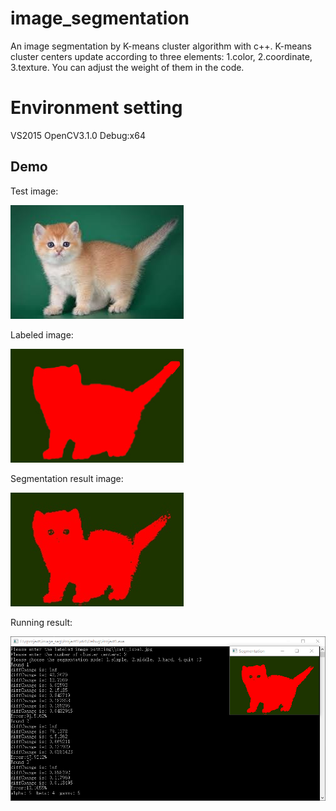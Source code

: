 # image_segmentation
An image segmentation by K-means cluster algorithm with c++. 
K-means cluster centers update according to three elements: 1.color, 2.coordinate, 3.texture. You can adjust the weight of them in the code.

# Environment setting
VS2015
OpenCV3.1.0
Debug:x64 

## Demo
Test image:

![Test Image](https://github.com/zq1335030905/image_segmentation/blob/main/cat1.jpg)

Labeled image:

![Labeled Image](https://github.com/zq1335030905/image_segmentation/blob/main/cat1_label.jpg)

Segmentation result image:

![Segmentation Image](https://github.com/zq1335030905/image_segmentation/blob/main/cat1_result.jpg)

Running result:

![Running Result](https://github.com/zq1335030905/image_segmentation/blob/main/running_result.png)


